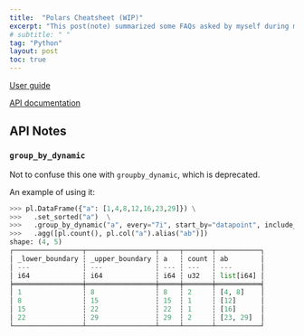 ```yaml
---
title:  "Polars Cheatsheet (WIP)"
excerpt: "This post(note) summarized some FAQs asked by myself during my working experiences."
# subtitle: " "
tag: "Python"
layout: post
toc: true
---
```


[User guide](https://pola-rs.github.io/polars/user-guide/)

[API documentation](https://pola-rs.github.io/polars/py-polars/html/reference/index.html)


## API Notes

### `group_by_dynamic`

Not to confuse this one with `groupby_dynamic`, which is deprecated.

An example of using it:

```python
>>> pl.DataFrame({"a": [1,4,8,12,16,23,29]}) \
>>>   .set_sorted("a")  \
>>>   .group_by_dynamic("a", every="7i", start_by="datapoint", include_boundaries=True, closed="right", label="right") \
>>>   .agg([pl.count(), pl.col("a").alias("ab")])
shape: (4, 5)
┌─────────────────┬─────────────────┬─────┬───────┬───────────┐
│ _lower_boundary ┆ _upper_boundary ┆ a   ┆ count ┆ ab        │
│ ---             ┆ ---             ┆ --- ┆ ---   ┆ ---       │
│ i64             ┆ i64             ┆ i64 ┆ u32   ┆ list[i64] │
╞═════════════════╪═════════════════╪═════╪═══════╪═══════════╡
│ 1               ┆ 8               ┆ 8   ┆ 2     ┆ [4, 8]    │
│ 8               ┆ 15              ┆ 15  ┆ 1     ┆ [12]      │
│ 15              ┆ 22              ┆ 22  ┆ 1     ┆ [16]      │
│ 22              ┆ 29              ┆ 29  ┆ 2     ┆ [23, 29]  │
└─────────────────┴─────────────────┴─────┴───────┴───────────┘
```